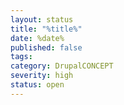 ```yaml
---
layout: status
title: "%title%"
date: %date%
published: false
tags:
category: DrupalCONCEPT
severity: high
status: open
---
```

